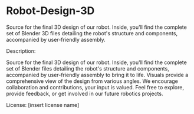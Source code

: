 # Robot-Design-3D
Source for the final 3D design of our robot. Inside, you'll find the complete set of Blender 3D files detailing the robot's structure and components, accompanied by user-friendly assembly. 

Description:

Source for the final 3D design of our robot. Inside, you'll find the complete set of Blender files detailing the robot's structure and components, accompanied by user-friendly assembly to bring it to life. Visuals provide a comprehensive view of the design from various angles. We encourage collaboration and contributions, your input is valued. Feel free to explore, provide feedback, or get involved in our future robotics projects.

License: [insert license name]

